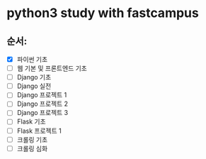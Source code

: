 # python3 study with fastcampus


## 순서: 

- [x] 파이썬 기초
- [ ] 웹 기본 및 프론트엔드 기초
- [ ] Django 기초
- [ ] Django 실전
- [ ] Django 프로젝트 1
- [ ] Django 프로젝트 2
- [ ] Django 프로젝트 3
- [ ] Flask 기초
- [ ] Flask 프로젝트 1
- [ ] 크롤링 기초
- [ ] 크롤링 심화
